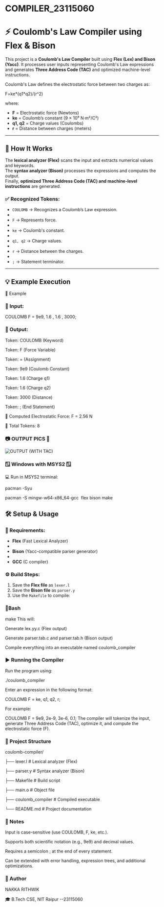 # COMPILER_23115060
# ⚡ Coulomb's Law Compiler using Flex & Bison

This project is a **Coulomb's Law Compiler** built using **Flex (Lex) and Bison (Yacc)**. It processes user inputs representing Coulomb's Law expressions and generates **Three Address Code (TAC)** and optimized machine-level instructions.

Coulomb's Law defines the electrostatic force between two charges as:

F=ke*(q1*q2)/(r^2)

where:
- **F** = Electrostatic force (Newtons)
- **ke** = Coulomb’s constant (9 × 10⁹ N·m²/C²)
- **q1, q2** = Charge values (Coulombs)
- **r** = Distance between charges (meters)

---

## 🧩 How It Works

The **lexical analyzer (Flex)** scans the input and extracts numerical values and keywords.  
The **syntax analyzer (Bison)** processes the expressions and computes the output.  
Finally, **optimized Three Address Code (TAC) and machine-level instructions** are generated.

### ✅ Recognized Tokens:

- `COULOMB` → Recognizes a Coulomb’s Law expression.
- 
- `F` → Represents force.
- 
- `ke` → Coulomb's constant.
- 
- `q1, q2` → Charge values.
- 
- `r` → Distance between the charges.
- 
- `;` → Statement terminator.

---

## 💡 Example Execution


🧪 Example  
### 📌 Input:

COULOMB F = 9e9, 1.6 , 1.6 , 3000;



### 📌 Output:

Token: COULOMB (Keyword) 

Token: F (Force Variable)

Token: = (Assignment)

Token: 9e9 (Coulomb Constant)

Token: 1.6 (Charge q1) 

Token: 1.6 (Charge q2)

Token: 3000 (Distance)

Token: ; (End Statement)

📌 Computed Electrostatic Force: F = 2.56 N

🔢 Total Tokens: 8

### 📷 OUTPUT PICS 📸

![OUTPUT (WITH TAC)](https://github.com/user-attachments/assets/69e4011f-a0f6-4990-a4ec-774896345d23)

### 🪟 Windows with MSYS2 🪟

💻 Run in MSYS2 terminal:

pacman -Syu

pacman -S mingw-w64-x86_64-gcc 
flex bison make

## 🛠️ Setup & Usage

### 📌 Requirements:

- **Flex** (Fast Lexical Analyzer)
- 
- **Bison** (Yacc-compatible parser generator)
- 
- **GCC** (C compiler)

### ⚙️ Build Steps:

1. Save the **Flex file** as `lexer.l`
2. Save the **Bison file** as `parser.y`
3. Use the `Makefile` to compile:

### 🤝Bash

make
This will:

Generate lex.yy.c (Flex output)

Generate parser.tab.c and parser.tab.h (Bison output)

Compile everything into an executable named coulomb_compiler



### ▶️ Running the Compiler  

Run the program using:  


./coulomb_compiler


Enter an expression in the following format:


COULOMB F = ke, q1, q2, r;


For example:


COULOMB F = 9e9, 2e-9, 3e-6, 0.1;
The compiler will tokenize the input, generate Three Address Code (TAC), optimize it, and compute the electrostatic force (F).




###  📁 Project Structure

coulomb-compiler/

├── lexer.l           # Lexical analyzer (Flex)

├── parser.y          # Syntax analyzer (Bison)

├── Makefile          # Build script

├── main.o            # Object file

├── coulomb_compiler  # Compiled executable

└── README.md         # Project documentation


###  📝 Notes

Input is case-sensitive (use COULOMB, F, ke, etc.).

Supports both scientific notation (e.g., 9e9) and decimal values.

Requires a semicolon ; at the end of every statement.

Can be extended with error handling, expression trees, and additional optimizations.

### 📜 Author

NAKKA RITHWIK

🎓 B.Tech CSE, NIT Raipur
--23115060
